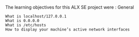 The learning objectives for this ALX SE project were :
General

    What is localhost/127.0.0.1
    What is 0.0.0.0
    What is /etc/hosts
    How to display your machine’s active network interfaces

